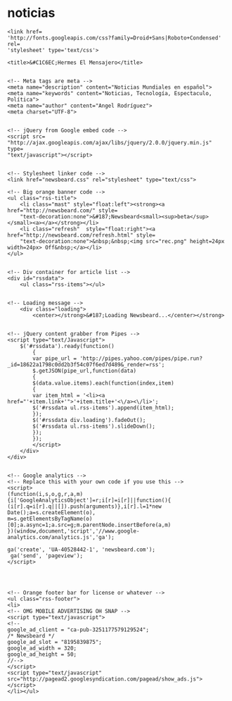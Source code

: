 noticias
========
<html>
<head>

  <!-- Google font embed code -->
	<link href=
	'http://fonts.googleapis.com/css?family=Droid+Sans|Roboto+Condensed' rel=
	'stylesheet' type='text/css'>

	<title>&#C1C6EC;Hermes El Mensajero</title>


	<!-- Meta tags are meta -->
	<meta name="description" content="Noticias Mundiales en español">
	<meta name="keywords" content="Noticias, Tecnología, Espectaculo, Política">
	<meta name="author" content="Angel Rodríguez">
	<meta charset="UTF-8">


	<!-- jQuery from Google embed code -->
	<script src=
	"http://ajax.googleapis.com/ajax/libs/jquery/2.0.0/jquery.min.js" type=
	"text/javascript"></script>


	<!-- Stylesheet linker code -->
	<link href="newsbeard.css" rel="stylesheet" type="text/css">
</head>

<body>
	<!-- JSON URL for Yahoo Pipes - http://pipes.yahoo.com/pipes/pipe.run?_id=18622a1798c0dd2b3f54c07f6ed7d489&_render=json
	-->


	<!-- Big orange banner code -->
	<ul class="rss-title">
		<li class="mast" style="float:left"><strong><a href="http://newsbeard.com/" style=
		"text-decoration:none">&#187;Newsbeard<small><sup>beta</sup></small><a></a></strong></li>
		<li class="refresh"  style="float:right"><a href="http://newsbeard.com/refresh.html" style=
		"text-decoration:none">&nbsp;&nbsp;<img src="rec.png" height=24px width=24px> Off&nbsp;</a></li>
	</ul>


	<!-- Div container for article list -->
	<div id="rssdata">
		<ul class="rss-items"></ul>


	<!-- Loading message -->
		<div class="loading">
			<center></strong>&#187;Loading Newsbeard...</center></strong> 


	<!-- jQuery content grabber from Pipes -->
	<script type="text/Javascript">
		$('#rssdata').ready(function()
			{
			var pipe_url = 'http://pipes.yahoo.com/pipes/pipe.run?_id=18622a1798c0dd2b3f54c07f6ed7d489&_render=rss';
			$.getJSON(pipe_url,function(data)
			{
			$(data.value.items).each(function(index,item)
			{
			var item_html = '<li><a href="'+item.link+'">'+item.title+'<\/a><\/li>';
			$('#rssdata ul.rss-items').append(item_html);
			});
			$('#rssdata div.loading').fadeOut();
			$('#rssdata ul.rss-items').slideDown();
			});
			});
			</script>
		</div>
	</div>


	<!-- Google analytics -->
	<!-- Replace this with your own code if you use this -->
	<script>
  	(function(i,s,o,g,r,a,m){i['GoogleAnalyticsObject']=r;i[r]=i[r]||function(){
  	(i[r].q=i[r].q||[]).push(arguments)},i[r].l=1*new Date();a=s.createElement(o),
  	m=s.getElementsByTagName(o)[0];a.async=1;a.src=g;m.parentNode.insertBefore(a,m)
  	})(window,document,'script','//www.google-analytics.com/analytics.js','ga');

  	ga('create', 'UA-40528442-1', 'newsbeard.com');
 	 ga('send', 'pageview');
	</script>




	<!-- Orange footer bar for license or whatever -->
	<ul class="rss-footer">
	<li>	
	<!-- OMG MOBILE ADVERTISING OH SNAP -->
	<script type="text/javascript">
	<!--
	google_ad_client = "ca-pub-3251177579129524";
	/* Newsbeard */
	google_ad_slot = "8195839875";
	google_ad_width = 320;
	google_ad_height = 50;
	//-->
	</script>
	<script type="text/javascript"
	src="http://pagead2.googlesyndication.com/pagead/show_ads.js">
	</script>
	</li></ul>


</body>
</html>

